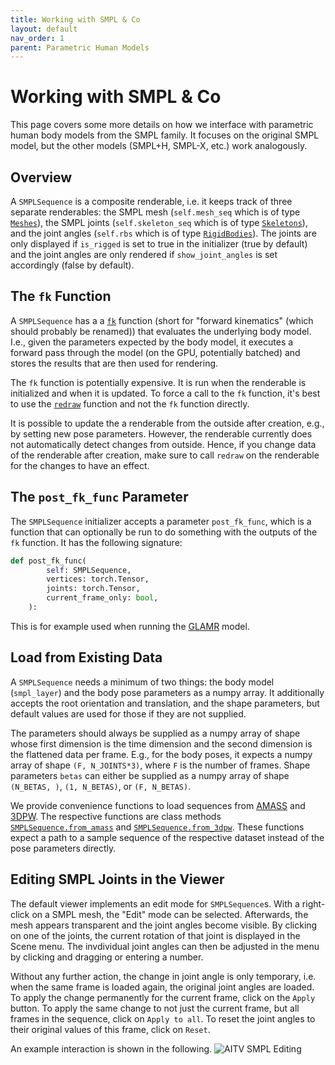 ```yaml
---
title: Working with SMPL & Co
layout: default
nav_order: 1
parent: Parametric Human Models
---
```


# Working with SMPL & Co
This page covers some more details on how we interface with parametric human body models from the SMPL family. It focuses on the original SMPL model, but the other models (SMPL+H, SMPL-X, etc.) work analogously.

## Overview
A `SMPLSequence` is a composite renderable, i.e. it keeps track of three separate renderables: the SMPL mesh (`self.mesh_seq` which is of type [`Meshes`](https://github.com/eth-ait/aitviewer/blob/main/aitviewer/renderables/meshes.py)), the SMPL joints (`self.skeleton_seq` which is of type [`Skeletons`](https://github.com/eth-ait/aitviewer/blob/main/aitviewer/renderables/skeletons.py)), and the joint angles (`self.rbs` which is of type [`RigidBodies`](https://github.com/eth-ait/aitviewer/blob/main/aitviewer/renderables/rigid_bodies.py)). The joints are only displayed if `is_rigged` is set to true in the initializer (true by default) and the joint angles are only rendered if `show_joint_angles` is set accordingly (false by default). 

## The `fk` Function
A `SMPLSequence` has a a [`fk`](https://github.com/eth-ait/aitviewer/blob/c3e0de4a44e2ccae06c67714765bb1db9db68951/aitviewer/renderables/smpl.py#L331) function (short for "forward kinematics" (which should probably be renamed)) that evaluates the underlying body model. I.e., given the parameters expected by the body model, it executes a forward pass through the model (on the GPU, potentially batched) and stores the results that are then used for rendering.

The `fk` function is potentially expensive. It is run when the renderable is initialized and when it is updated. To force a call to the `fk` function, it's best to use the [`redraw`](https://github.com/eth-ait/aitviewer/blob/c3e0de4a44e2ccae06c67714765bb1db9db68951/aitviewer/renderables/smpl.py#L427) function and not the `fk` function directly.

It is possible to update the a renderable from the outside after creation, e.g., by setting new pose parameters. However, the renderable currently does not automatically detect changes from outside. Hence, if you change data of the renderable after creation, make sure to call `redraw` on the renderable for the changes to have an effect.

## The `post_fk_func` Parameter
The `SMPLSequence` initializer accepts a parameter `post_fk_func`, which is a function that can optionally be run to do something with the outputs of the `fk` function. It has the following signature:
```python
def post_fk_func(
        self: SMPLSequence,
        vertices: torch.Tensor,
        joints: torch.Tensor,
        current_frame_only: bool,
    ):
```

This is for example used when running the [GLAMR](https://github.com/eth-ait/aitviewer/blob/main/examples/load_GLAMR.py) model.

## Load from Existing Data
A `SMPLSequence` needs a minimum of two things: the body model (`smpl_layer`) and the body pose parameters as a numpy array. It additionally accepts the root orientation and translation, and the shape parameters, but default values are used for those if they are not supplied.

The parameters should always be supplied as a numpy array of shape whose first dimension is the time dimension and the second dimension is the flattened data per frame. E.g., for the body poses, it expects a numpy array of shape `(F, N_JOINTS*3)`, where `F` is the number of frames. Shape parameters `betas` can either be supplied as a numpy array of shape `(N_BETAS, )`, `(1, N_BETAS)`, or `(F, N_BETAS)`.

We provide convenience functions to load sequences from [AMASS](https://amass.is.tue.mpg.de/) and [3DPW](https://virtualhumans.mpi-inf.mpg.de/3DPW/). The respective functions are class methods [`SMPLSequence.from_amass`](https://github.com/eth-ait/aitviewer/blob/c3e0de4a44e2ccae06c67714765bb1db9db68951/aitviewer/renderables/smpl.py#L178) and [`SMPLSequence.from_3dpw`](https://github.com/eth-ait/aitviewer/blob/c3e0de4a44e2ccae06c67714765bb1db9db68951/aitviewer/renderables/smpl.py#L228). These functions expect a path to a sample sequence of the respective dataset instead of the pose parameters directly.

## Editing SMPL Joints in the Viewer
The default viewer implements an edit mode for `SMPLSequence`s. With a right-click on a SMPL mesh, the "Edit" mode can be selected. Afterwards, the mesh appears transparent and the joint angles become visible. By clicking on one of the joints, the current rotation of that joint is displayed in the Scene menu. The invdividual joint angles can then be adjusted in the menu by clicking and dragging or entering a number.

Without any further action, the change in joint angle is only temporary, i.e. when the same frame is loaded again, the original joint angles are loaded. To apply the change permanently for the current frame, click on the `Apply` button. To apply the same change to not just the current frame, but all frames in the sequence, click on `Apply to all`. To reset the joint angles to their original values of this frame, click on `Reset`.

An example interaction is shown in the following.
![AITV SMPL Editing](https://user-images.githubusercontent.com/5639197/188625764-351100e9-992e-430c-b170-69d4f142f5dd.gif)

